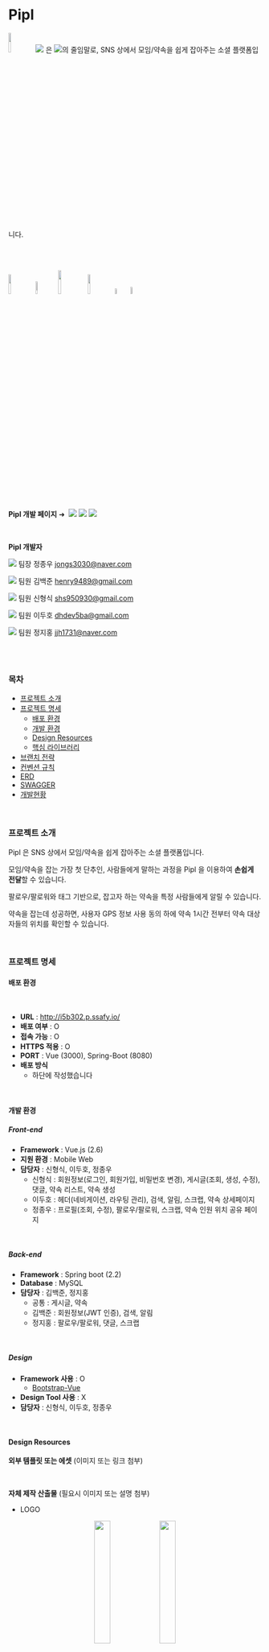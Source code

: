 # Pipl

<p>
    <img src="./assets/main-icon.svg" width="10%"> <img src="https://render.githubusercontent.com/render/math?math={\color{red}\textbf{Pipl}}"> 은 <img src="https://render.githubusercontent.com/render/math?math={\color{red}\textbf{Pi}}\ck%20\a%20{\color{red}\textbf{pl}}\an">의 줄임말로, SNS 상에서 모임/약속을 쉽게 잡아주는 소셜 플랫폼입니다.
</p>

<br>

<br>

<img src="https://shields.io/badge/vue--cli-v4.1.1-plastic" style="width: 10%;"> <img src="https://shields.io/badge/vue.js-2.6-plastic" style="width: 8%;"> <img src="https://shields.io/badge/spring--boot-2.2-red" style="width: 11%;"> <img src="https://shields.io/badge/maven-v3.6.3-hotpink" style="width: 10%;"> <img src="https://shields.io/badge/zulu%208-blue" style="width: 5.4%;"> <img src="https://shields.io/badge/MySQL-blue" style="width: 6%;">

<br>

**Pipl 개발 페이지** &#10140;  [<img src="https://render.githubusercontent.com/render/math?math=\textbf{\Notion}">](https://www.notion.so/472849a205114733b53d218219d4b8a7) [<img src="https://render.githubusercontent.com/render/math?math={\color{blue}\textbf{\Jira}}">](https://jira.ssafy.com/secure/RapidBoard.jspa?rapidView=9717&projectKey=S05P13B302&selectedIssue=S05P13B302-32) [<img src="https://render.githubusercontent.com/render/math?math={\color{WildStrawberry}\textbf{\WireFrame}}">](https://www.figma.com/file/GzAF1xAtlr1X2IS0iNzggx?embed_host=notion&kind=&node-id=0%3A1&viewer=1)

<br>

**Pipl 개발자**

 <img src="https://render.githubusercontent.com/render/math?math={\color{green}\textbf{FE}}"> 팀장 정종우 jongs3030@naver.com

 <img src="https://render.githubusercontent.com/render/math?math={\color{red}\textbf{BE}}"> 팀원 김백준 henry9489@gmail.com

 <img src="https://render.githubusercontent.com/render/math?math={\color{green}\textbf{FE}}"> 팀원 신형식 shs950930@gmail.com

 <img src="https://render.githubusercontent.com/render/math?math={\color{green}\textbf{FE}}"> 팀원 이두호 dhdev5ba@gmail.com

 <img src="https://render.githubusercontent.com/render/math?math={\color{red}\textbf{BE}}"> 팀원 정지홍 jjh1731@naver.com

<br>

<br>

### 목차

- [프로젝트 소개](#프로젝트-소개)
- [프로젝트 명세](#프로젝트-명세)
  - [배포 환경](#배포-환경)
  - [개발 환경](#개발-환경)
  - [Design Resources](#design-resources)
  - [핵심 라이브러리](#핵심-라이브러리)
- [브랜치 전략](#브랜치-전략)
- [컨벤션 규칙](#컨벤션-규칙)
- [ERD](#erd)
- [SWAGGER](#swagger)
- [개발현황](#개발현황)

<br>

### 프로젝트 소개

Pipl 은 SNS 상에서 모임/약속을 쉽게 잡아주는 소셜 플랫폼입니다.

모임/약속을 잡는 가장 첫 단추인, 사람들에게 말하는 과정을 Pipl 을 이용하여 **손쉽게 전달**할 수 있습니다.

팔로우/팔로워와 태그 기반으로, 잡고자 하는 약속을 특정 사람들에게 알릴 수 있습니다.

약속을 잡는데 성공하면, 사용자 GPS 정보 사용 동의 하에 약속 1시간 전부터 약속 대상자들의 위치를 확인할 수 있습니다.

<br>

### 프로젝트 명세

#### 배포 환경

<br>

- **URL** : http://i5b302.p.ssafy.io/
- **배포 여부** : O
- **접속 가능** : O
- **HTTPS 적용** : O
- **PORT** : Vue (3000), Spring-Boot (8080)
- **배포 방식**
  - 하단에 작성했습니다

<br>

#### 개발 환경

##### Front-end

- **Framework** : Vue.js (2.6)
- **지원 환경** : Mobile Web
- **담당자** : 신형식, 이두호, 정종우
  - 신형식 : 회원정보(로그인, 회원가입, 비밀번호 변경), 게시글(조회, 생성, 수정), 댓글, 약속 리스트, 약속 생성
  - 이두호 : 헤더(네비게이션, 라우팅 관리), 검색, 알림, 스크랩, 약속 상세페이지
  - 정종우 : 프로필(조회, 수정), 팔로우/팔로워, 스크랩, 약속 인원 위치 공유 페이지

<br>

##### Back-end

- **Framework** : Spring boot (2.2)
- **Database** : MySQL
- **담당자** : 김백준, 정지홍
  - 공통 : 게시글, 약속
  - 김백준 : 회원정보(JWT 인증), 검색, 알림
  - 정지홍 : 팔로우/팔로워, 댓글, 스크랩

<br>

##### Design

- **Framework 사용** : O
  - [Bootstrap-Vue](https://bootstrap-vue.org/)
- **Design Tool 사용** : X
- **담당자** : 신형식, 이두호, 정종우

<br>

#### Design Resources

**외부 템플릿 또는 에셋** (이미지 또는 링크 첨부)

<br>

**자체 제작 산출물** (필요시 이미지 또는 설명 첨부)

- LOGO

<p align="center">
    <img src="./assets/main-icon.svg" style="width: 25%"> <img src="./assets/main-icon-2.svg" style="width: 25%">
</p>

<br>

### 핵심 라이브러리

<br>

### 브랜치 전략

<img src="https://render.githubusercontent.com/render/math?math={\color{blue}\textbf{feature}}"> &#10140;  기능단위 개발이 진행되는 브랜치입니다. (feature/frontend/기능 &#8644;  feature/backend/기능)

<img src="https://render.githubusercontent.com/render/math?math={\color{blue}\textbf{develop}}"> &#10140;  기능단위 개발이 완료된 개발 관련 브랜치입니다.

<img src="https://render.githubusercontent.com/render/math?math={\color{red}\textbf{release}}"> &#10140;  배포전 버전 관리를 위한 브랜치입니다.

<img src="https://render.githubusercontent.com/render/math?math={\color{red}\textbf{master}}"> &#10140;  배포된 메인 브랜치입니다.

<br>

### 컨벤션 규칙

##### Commit 컨벤션

> `Feat:`, `Fix:`, `Design:`, `Docs:`, `Rename:`, `Remove:`, `Comment:`

```bash
$ git commit -m "Feat: Make Login Page
> 로그인 페이지 구현했습니다."

$ git commit -m "Fix: Edit User JWT
> 로그인 시 사용되는 JWT 관리 방식을 OOO 에서 OOO 로 수정했습니다."
```

<br>

Commit 메세지는 중요 사항을 간결하게 작성하는 것을 규칙으로 삼았습니다.

<br>

### ERD

<img src="./assets/erd.png" align="center">

<br>

<br>

<br>

### SWAGGER

> 노션 SWAGGER &#10140;  [Here](https://www.notion.so/SWAGGER-6c59eedd1def4d37b52969b0b17bd27c)

<br>

| REST API                             | Method | 설명                                                                                                                                                                          | 현황 |
| ------------------------------------ | :----: | ----------------------------------------------------------------------------------------------------------------------------------------------------------------------------- | :--: |
| account/checkJWT                     |  GET   | 로그인 후 반환 받은 Token을 사용하여 회원정보를 체크합니다.<br />**(Need Token)**                                                                                             | Done |
| account/login                        |  GET   | 로그인을 합니다.                                                                                                                                                              | Done |
| account/signup                       |  POST  | 회원가입을 합니다.                                                                                                                                                            | Done |
| account/profile                      | DELETE | 회원 탈퇴를 합니다.<br />**(Need Token)**                                                                                                                                     | Done |
| account/profile                      |  PUT   | 유저 닉네임을 수정합니다.<br />**(Need Token)**                                                                                                                               | Done |
|                                      |        |                                                                                                                                                                               |      |
| account/profile/{nickname}/follower  |  GET   | 해당 유저의 팔로우 리스트를 반환합니다.                                                                                                                                       | Done |
| account/profile/{nickname}/following |  GET   | 해당 유저의 팔로잉 리스트를 반환합니다.                                                                                                                                       | Done |
| account/profile/follow               |  POST  | 다른 유저에게 팔로우 요청합니다.                                                                                                                                              | Done |
| account/profile/follow               | DELETE | 팔로우 요청을 거부한다.                                                                                                                                                       | Done |
| account/profile/follow               |  PUT   | 팔로우 요청을 승인한다.                                                                                                                                                       | Done |
| account/changePassword               |  PUT   | 본인의 비밀번호를 변경합니다.<br />**(Need Token)**                                                                                                                           | Done |
|                                      |        |                                                                                                                                                                               |      |
| article/                             |  GET   | 메인페이지(피드: 최신 글 순)를 반환합니다.                                                                                                                                    | Done |
| article/                             |  GET   | 유저의 전체 게시글 정보(간략)를 반환합니다.<br />**(Need Token)**                                                                                                             |      |
| article/                             |  POST  | 해당 유저의 새로운 게시글을 생성합니다.<br />**(Need Token)**                                                                                                                 |      |
| article/{nickname}                   |  GET   | 해당 유저의 프로필 정보, 팔로잉 유무, 피드 정보를 얻어옵니다.                                                                                                                 |      |
| article/{articleid}                  |  GET   | 해당 유저의 특정 게시글의 상세정보(좋아요 수, 댓글 수 포함)를 반환합니다.                                                                                                     | Done |
| article/{articleid}                  |  PUT   | 해당 유저의 특정 게시글의 정보를 수정합니다.<br />**(Need Token)**                                                                                                            |      |
| article/{articleid}                  | DELETE | 해당 유저의 특정 게시글을 삭제합니다.<br />**(Need Token)**                                                                                                                   | Done |
| article/{articleid}/like             |  POST  | 해당 유저의 특정 게시글을 좋아요 요청을 보냅니다.                                                                                                                             | Done |
| article/{articleid}/like             | DELETE | 해당 유저의 특정 게시글을 좋아요 취소 요청을 보냅니다.                                                                                                                        | Done |
| article/{articleid}/comment          |  GET   | 해당 유저의 특정 게시글의 댓글 리스트 정보를 반환합니다.                                                                                                                      | Done |
| article/{articleid}/comment          |  POST  | 해당 유저의 특정 게시글에 댓글을 작성합니다.<br />**(Need Token)**                                                                                                            | Done |
| article/comment/{commentid}          |  PUT   | 해당 유저의 특정 게시글 속 특정 댓글을 수정합니다.<br />**(Need Token)**                                                                                                      | Done |
| article/comment/{commentid}          | DELETE | 해당 유저의 특정 게시글 속 특정 댓글을 삭제합니다.<br />**(Need Token)**                                                                                                      | Done |
|                                      |        |                                                                                                                                                                               |      |
| search/                              |  GET   | (검색어와 유사한 or 이미 검색했던) 유저 닉네임을 검색합니다                                                                                                                   | Done |
| search/                              |  POST  | (최근 검색, 검색한 결과 정보를 얻기 위해) 검색한 값을 DB에 저장합니다.                                                                                                        | Done |
|                                      |        |                                                                                                                                                                               |      |
| alarm/                               |  GET   | 1. 다른 사용자가 내 게시글에 단 댓글 정보를 최신순 ???개로 반환합니다.<br />2. 팔로우 요청 리스트를 반환합니다.                                                               |      |
| alarm/{nickname}                     | DELETE | Follow DB 상에서 해당 팔로우 요청을 삭제합니다.                                                                                                                               | Done |
| alarm/{nickname}                     |  POST  | Follow DB 상에서 해당 팔로우 요청을 수락(False → True) 합니다.                                                                                                                | Done |
|                                      |        |                                                                                                                                                                               |      |
| scrap/                               |  GET   | 본인이 스크랩한 게시글 리스트를 반환합니다.<br />**(Need Token)**                                                                                                             | Done |
| scrap/{articleid}                    |  POST  | 해당 게시글을 본인의 스크랩 리스트에 추가합니다.<br />**(Need Token)**                                                                                                        | Done |
| scrap/{scrapid}                      | DELETE | 스크랩한 해당 게시글을 삭제합니다.<br />**(Need Token)**                                                                                                                      | Done |
|                                      |        |                                                                                                                                                                               |      |
| promise/                             |  GET   | 악속 목록을 보여줍니다.<br /><br />대기중인 약속: 본인이 생성하였지만, 약속 시간 전이면서 인원이 다 차지 않은 약속<br />다가오는 약속: 내가 참가한 약속<br />**(Need Token)** |      |
| promise/                             |  POST  | 약속을 생성합니다.<br />**(Need Token)**                                                                                                                                      | Done |
| promise/{promiseid}                  | DELETE | 약속에 불참합니다.<br />**(Need Token)**                                                                                                                                      | Done |
| promise/{promiseid}                  |  GET   | 특정 약속 정보를 가져옵니다.<br />**(Need Token)**                                                                                                                            | Done |
| promise/people/{promiseid}           | DELETE | 약속에 불참합니다.<br />**(Need Token)**                                                                                                                                      | Done |
| promise/people/{promiseid}           |  POST  | 약속에 참가합니다.<br />**(Need Token)**                                                                                                                                      | Done |
| promise/people/{promiseid}           |  PUT   | 특정 약속 참가자의 위도 경도를 업데이트합니다.<br />**(Need Token)**                                                                                                          | Done |
| promise/people/{promiseid}           |  GET   | 약속 참가자들의 최근위치, 목적지 정보를 가져옵니다.<br />**(Need Token)**                                                                                                     | Done |

<br>

### 개발현황

#### 온보딩

<p align="center">
    <img src ="./assets/1_onboarding.gif" width="25%">
</p>

<br>

사용자들에게 피플이 무엇인가에 대해서 친숙하게 전달하고자, 첫 화면에 온보딩을 두었습니다.

<br>

#### 회원가입/로그인

<p align="center">
    <img src ="./assets/1_login_signup.gif" width="25%">
</p>

<br>

고유한 닉네임, 이메일을 가지도록 **중복확인 기능**을 추가하였습니다.

닉네임, 이메일 그리고 비밀번호가 일차적으로 Frontend 에서 유효성 검사를 통해 통과시에만 가입하기 버튼이 활성화됩니다.

로그인 사용자만 이용할 수 있는 SNS 서비스이기 때문에, 로그인하여 vuex 및 localStorage 에 저장되는 token 이 없으면 Login 페이지로 이동합니다.

<br>

#### 프로필/수정

<p align="center">
    <img src="./assets/1_profileUpdate.gif" width="25%">
</p>


<br>

Vue 의 Route.js 에서 Parameter 에 nickname 을 담아 보내, 해당 정보로 프로필을 렌더링합니다.

프로필 정보 수정 페이지에서 닉네임과 본인 소개글 및 프로필 이미지를 수정할 수 있습니다.

<br>

#### 알림/요청

<img src="./assets/1_alarm.gif" width="25%" align="center">

<br>

제 글에 좋아요가 눌리면 Like 탭에, 팔로우 신청이 오면 Follow 탭에, 그리고 약속 초대가 오면 Promise 탭에 기록이 생깁니다.

<br>

#### 유저 검색

<img src="./assets/1_search.gif" width="25%" align="center">

<br>

검색 페이지 방문 시, 혹은 검색창이 비어있을 경우 최근 검색 기록을 보여줍니다.

검색 시 해당 단어가 포함된 결과를 보여줍니다.

<br>

#### 피드

<img src="./assets/1_mainfeed.gif" width="25%" align="center">

<br>

#### 게시글 생성

<img src="./assets/1_createArticle.gif" width="25%" align="center">

<br>

#### 다크모드

<img src="./assets/1_darkmode.gif" width="25%" align="center">

<br>

다크모드와 밝은모드 두 개의 버전으로 이용할 수 있도록 구현했습니다.

<br>

#### 약속생성

<img src="./assets/1_promiseCreate.gif" width="25%" align="center">

<br>

약속을 생성하는 기능입니다. 

<br>

#### 약속 상세조회/지금어디

<img src="./assets/1_promiseLocations.gif" width="25%" align="center">

<br>

약속을 생성하는 기능입니다. 

<br>

<br>

# 운영

## 운영에 필요한 정보

1. aws ec2 server
2. nginx
3. SSL 인증서(Certbot)
4. maria-db
5. java
6. folder path

<br>

1. aws-ec2 서버를 사용하여 배포를 진행.

username : ubuntu

<br>

2. nginx

```bash
sudo certbot --nginx -d example.com$ sudo apt-get update
sudo apt-get upgrade
sudo apt-get install nginx

#/etc/nginx/site-available/default 파일을 변경하여 port와 SSL 설정을 해줌

===============현재 설정===========

server {
#       listen 80 default_server;
#       listen [::]:80 default_server;
#       return 301 https://i5b302.p.ssafy.io$request_uri;

        # SSL configuration
        #
        listen 443 ssl;
        server_name i5b302.p.ssafy.io www.i5b302.p.ssafy.io;
        ssl_certificate /etc/letsencrypt/live/i5b302.p.ssafy.io/fullchain.pem;

        ssl_certificate_key /etc/letsencrypt/live/i5b302.p.ssafy.io/privkey.pem;
        # listen [::]:443 ssl default_server;
        root /home/ubuntu/b302/dist;

        # Add index.php to the list if you are using PHP
#       index index.html index.htm index.nginx-debian.html;
        index index.html index.htm;

#       server_name _;
#       server_name i5b302.p.ssafy.io www.i5b302.p.ssafy.io;

        location / {
                # First attempt to serve request as file, then
                # as directory, then fall back to displaying a 404.
        #       try_files $uri $uri/ =404;
                try_files $uri $uri/ /index.html;
        }

        location /api {
                proxy_pass http://localhost:8080/api;
                proxy_redirect off;
                charset utf-8;

                proxy_set_header X-Real-IP $remote_addr;
                proxy_set_header X-Forwarded-For $proxy_add_x_forwarded_for;
                proxy_set_header X-Forwarded-Proto $scheme;
                proxy_set_header X-NginX-Proxy true;
        }

}

server {
        listen 80 default_server;
        listen [::]:80 default_server;
        return 301 https://i5b302.p.ssafy.io$request_uri;

}
server {
				root /home/ubuntu/b302/dist;

        # Add index.php to the list if you are using PHP
#       index index.html index.htm index.nginx-debian.html;
        index index.html index.htm;

#       server_name _;
		    server_name i5b302.p.ssafy.io; # managed by Certbot

        location / {
                # First attempt to serve request as file, then
                # as directory, then fall back to displaying a 404.
        #       try_files $uri $uri/ =404;
                try_files $uri $uri/ /index.html;
        }

        location /api {
                proxy_pass http://localhost:8080/api;
                proxy_redirect off;
                charset utf-8;

                proxy_set_header X-Real-IP $remote_addr;
                proxy_set_header X-Forwarded-For $proxy_add_x_forwarded_for;
                proxy_set_header X-Forwarded-Proto $scheme;
                proxy_set_header X-NginX-Proxy true;
        }
			listen [::]:443 ssl ipv6only=on; # managed by Certbot
	    listen 443 ssl; # managed by Certbot
	    ssl_certificate /etc/letsencrypt/live/i5b302.p.ssafy.io/fullchain.pem; # managed by Certbot
	    ssl_certificate_key /etc/letsencrypt/live/i5b302.p.ssafy.io/privkey.pem; # managed by Certbot
	    include /etc/letsencrypt/options-ssl-nginx.conf; # managed by Certbot
	    ssl_dhparam /etc/letsencrypt/ssl-dhparams.pem; # managed by Certbot

}
server {
	    if ($host = i5b302.p.ssafy.io) {
	        return 301 https://$host$request_uri;
	    } # managed by Certbot


	        listen 80 ;
	        listen [::]:80 ;
	    server_name i5b302.p.ssafy.io;
	    return 404; # managed by Certbot

}
                                                                                                                      205,0-1       Bot
```

<br>

3. CertBot(SSL)

- Firebase Alarm(FCM), KakaoMap, Social Login을 사용하려면 Https 요청이 필요.
- CertBot을 사용하여 무료 SSL(Let's Encrypt) 인증서를 발급받고 서버에 적용

```bash
sudo add-apt-repository ppa:certbot/certbot
sudo apt install python-certbot-nginx
sudo certbot --nginx -d i5b302.p.ssafy.io
# https://i5b302.p.ssafy.io 로 접속하기 위해서

#SSL 자동갱신 등록 (90일)
sudo certbot renew --dry-run

#If 수동 갱신하려면
sudo certbot renew
```

<br>

4. Maria-db(Docker)

- Docker를 사용하여 MariaDB 설치(Docker설치는 따로 설명하지 않음)

```bash
$ docker run --name maria-db -p 3306:3306 -e MYSQL_ROOT_PASSWORD=ssafy -d mariadb
$ docker exec -it maria-db mysql -u root -p
# 실행 후 비밀번호란에 위에 설정해준 비밀번호 입력
# root 계정으로 로그인한 상태이므로 새로운 계정 생성.
# "ssafy" 이름으로 계정 생성
# Database 계정생성은 설명하지 않음

$ docker exec -it maria-db mysql -u ssafy -p
#로그인 후 sql-query.txt 내용 적용
MariaDB [(none)]> show databases;
# "commonpjt" table이 보이면 성공
```

<br>

5. java

- 설치

```bash
# install the necessary dependencies
sudo apt-get -q update
sudo apt-get -yq install gnupg curl

# add Azul's public key
sudo apt-key adv \
  --keyserver hkp://keyserver.ubuntu.com:80 \
  --recv-keys 0xB1998361219BD9C9

# download and install the package that adds
# the Azul APT repository to the list of sources
curl -O https://cdn.azul.com/zulu/bin/zulu-repo_1.0.0-2_all.deb

# install the package
sudo apt-get install ./zulu-repo_1.0.0-2_all.deb

# update the package sources
sudo apt-get update

# install zulu-8
apt-get install zulu-8
```

- 환경변수 등록

```bash
> vi /etc/profile

...

export JAVA_HOME=/usr/lib/jvm/zulu-8-amd64

...
```

<br>

6. Folder Path

- 기존 nginx dist 경로는 "/var/www/dist/html" , nginx설정을 /home/ubuntu/b302/~ 로 해놓았기 때문에 "/home/ubuntu/ 폴더안에 b302 폴더를 생성

<br>

## 배포하는 방법

1. 수동배포(준비물)

- dist폴더
- .jar file

---

[https://lab.ssafy.com/s05-webmobile2-sub3/S05P13B302](https://lab.ssafy.com/s05-webmobile2-sub3/S05P13B302) 경로의 "master" branch clone 후

```bash
#frontend Folder
> yarn install
> yarn run build

#backend Folder
> mvn package

# dist 폴더와 jar 파일을 ec-2 AWS server "/home/ubuntu/b302/" 경로에 Copy

#AWS server (Location : "/home/ubuntu/b302/")
sudo service nginx start
sudo java -jar webcuration-0.0.1-SNAPSHOT.jar
```

2. Docker Jenkins를 통해서 CICD구축

```bash
docker run -d -u root -p 5000:8080 --name=jenkins jenkins/jenkins
#5000포트로 오픈
docker logs jenkins
# 패스워드 확인 후 설치

```

- Nodejs, Gitlab, Publish over SSH 등 필요한 요소 설치
- Global Tool Configuration 에서 maven과 nodejs 경로를 설정해줌.
  참고로 jenkins docker 내부에 maven과 nodejs를 설치해야함

```bash
apt update
apt install maven
# mvn -v 으로 버전확인 가능
apt install nodejs
apt install npm
# nodejs -v 으로 버전확인가능
```

- System Configuration에서 Gitlab Token을 받아와 연동
- Pipeline 생성 (key값 gitlab webhook과 연동. push branch "release"로 설정)

- pipeline shell script 배포용

```bash
pipeline {    agent any        tools {        jdk "java"        maven "mvn"        nodejs "nodejs"    }    stages{        stage("clone"){            steps{                cleanWs()                echo "Clone SSAFY Gitlab"                git branch : 'release', changelog: false, credentialsId: 'henry9489',  poll: false, url: "https://lab.ssafy.com/s05-webmobile2-sub3/S05P13B302"            }            post{                success{                    echo "Clone Success"                }            }        }        stage('build'){            steps{                dir('frontend'){                    echo "Build FrontEnd Vue.js"                    sh "npm install"                    sh "npm run build"                    sh "tar -cvzf dist.tar dist deploy.sh killboot.sh"            }                dir('backend'){                        echo "Build BackEnd SpringBoot"                        sh "mvn package"                        sh "mv /var/jenkins_home/workspace/aws_pipe/backend/target/webcuration-0.0.1-SNAPSHOT.jar /var/jenkins_home/workspace/aws_pipe/frontend"                }            }        }        stage('dist transfer') {            steps([$class: 'BapSshPromotionPublisherPlugin']) {                dir("frontend"){                sshPublisher(                    continueOnError: false, failOnError: true,                    publishers: [                        sshPublisherDesc(                            configName: "aws_pipe",//Jenkins 시스템 정보에 사전 입력한 서버 ID                            verbose: true,                            transfers: [                                sshTransfer(execCommand : "rm -rf /home/ubuntu/b302/webcuration-0.0.1-SNAPSHOT.jar;sleep 1"),                                sshTransfer(execCommand : "rm -rf /home/ubuntu/b302/dist.tar;sleep 1"),                                sshTransfer(                                    sourceFiles: "**/*.tar", //전송할 파일                                    removePrefix: "", //파일에서 삭제할 경로가 있다면 작성                                    remoteDirectory: "/", //배포할 위치                                    execCommand: "tar -xvf /home/ubuntu/b302/dist.tar -C /home/ubuntu/b302/" //원격지에서 실행할 커맨드                                ),                                sshTransfer(execCommand : "sudo service nginx restart"),                                sshTransfer(execCommand : "sleep 3")                            ]                        )                    ]                )            }        }            post{                success{                    echo "finish frontend"                }            }        }        stage('jar transfer') {            steps([$class: 'BapSshPromotionPublisherPlugin']) {                dir("frontend"){                    sshPublisher(                        continueOnError: false, failOnError: true,                        publishers: [                            sshPublisherDesc(                                configName: "aws_pipe",                                verbose: true,                                transfers: [                                    sshTransfer(                                        sourceFiles: "**/*.jar",                                        removePrefix: "",                                        remoteDirectory: "/",                                        execCommand: "sudo chmod 744 /home/ubuntu/b302/killboot.sh"                                    ),                                    sshTransfer(execCommand : "sh /home/ubuntu/b302/killboot.sh;")                                ]                            )                        ]                    )                }        }        post{            success{                echo "backend finish"            }        }    }        stage('restart server') {            steps([$class: 'BapSshPromotionPublisherPlugin']) {                sshPublisher(                    continueOnError: false, failOnError: true,                    publishers: [                        sshPublisherDesc(                            configName: "aws_pipe",//Jenkins 시스템 정보에 사전 입력한 서버 ID                            verbose: true,                            transfers: [																		sshTransfer(execCommand: "sudo chmod 744 /home/ubuntu/b302/deploy.sh"),                                    sshTransfer(execCommand:"sh /home/ubuntu/b302/deploy.sh")		                                sshTransfer(execCommand:"ps -ef | grep java")                                // sshTransfer(execCommand:"sudo rm /home/ubuntu/b302/deploy.sh")                            ]                        )                    ]                )        }        post{            success{                echo "CICD Finish"            }        }    }    }}
```

## 발생할 수 있는 오류

- 접속 후 아무행동없이 5시간이 지났을 때 Token만료 오류 발생 가능성 → 로그아웃 후 재로그인
- 알람이 foreground 상태에서 안옵니다! → 정상입니다. background 상태일 때만 알람이 나타납니다.
- 약속 목록을 보는데 지도가 오류가 나서 안나옵니다! → 지도 우측상단에 새로고침 버튼 클릭

